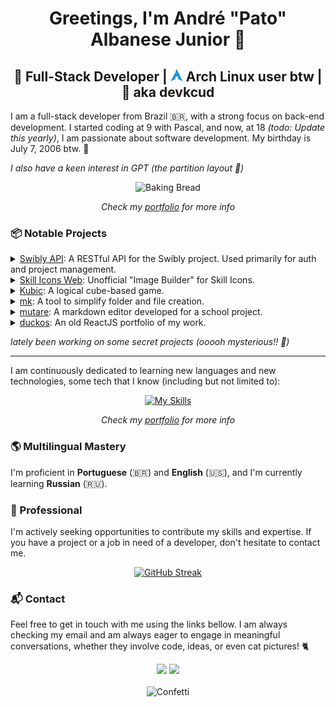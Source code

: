 <h1 align="center">Greetings, I'm André "Pato" Albanese Junior 👋</h1>
<h2 align="center">🚀 Full-Stack Developer | <img height="20" src="icons/archlinux.svg"> Arch Linux user btw | 🦆 aka devkcud</h2>

I am a full-stack developer from Brazil 🇧🇷, with a strong focus on back-end development. I started coding at 9 with Pascal, and now, at 18 _(todo: Update this yearly)_, I am passionate about software development. My birthday is July 7, 2006 btw. 🎈

_I also have a keen interest in GPT (the partition layout 👀)_

<div align="center">
	<img src="https://i.imgur.com/1gSB77J.gif" alt="Baking Bread" />
</div>

<p align="center">
	<i>Check my <a href="https://www.devkcud.com">portfolio</a> for more info</i>
</p>

### 📦️ Notable Projects

<details>
  <summary><a href="https://github.com/swibly/swibly-api">Swibly API</a>: A RESTful API for the Swibly project. Used primarily for auth and project management.</summary>
  <a href="#">No Deployments :(</a>
  
  <p><b>Problem:</b> What can I say? It's THE project so I can graduate. I must do it right! It was (and still is) difficult to learn, cause it's a huge project. Difficult enough? No. I was the one responsible (for some time until a friend decided to help) for the cloud and DNS.</p>
  
  <p><b>Technologies used:</b></p>

  <ul>
    <li>Golang</li>
    <li>Gin</li>
    <li>GORM</li>
    <li>PostgreSQL</li>
    <li>Render</li>
    <li>Supabase</li>
    <li>Docker</li>
  </ul>
</details>

<details>
  <summary><a href="https://github.com/devkcud/skill-icons-web">Skill Icons Web</a>: Unofficial "Image Builder" for Skill Icons.</summary>
  <a href="https://skill-icons-web.vercel.app">View Deployment</a>
  
  <p><b>Problem:</b> I wanted a website to easily manipulate Skill Icons, but couldn't find any that fits my needs. After some time, I decided to create my own.</p>
  
  <p><b>Technologies used:</b></p>

  <ul>
    <li>Sveltekit</li>
    <li>Typescript</li>
    <li>TailwindCSS + DaisyUI</li>
    <li>SortableJS</li>
    <li>Zod</li>
  </ul>
</details>

<details>
  <summary><a href="https://github.com/devkcud/Kubic">Kubic</a>: A logical cube-based game.</summary>
  <a href="#">No Deployments :(</a>
  
  <p><b>Problem:</b> Another one of those school projects. This one is special, it is my first FULL game. I never did anything like that before, and do this in such a tight deadline is a hard challenge that I took and it was amazing to work in.</p>
  
  <p><b>Technologies used:</b></p>

  <ul>
    <li>Gamemaker GML</li>
    <li>Scribble</li>
  </ul>
</details>

<details>
  <summary><a href="https://github.com/devkcud/mk">mk</a>: A tool to simplify folder and file creation.</summary>
  <a href="#">No Deployments :(</a>
  
  <p><b>Problem:</b> This one is the one. The one that I'm proud of. A simple yet the command that I use the most in my Linux system. Creating a complete CLI tool is a fun thing to do. It was difficult, I didn't knew how to work with files in Go, and this project helped me understand a LOT about buffers, files, flags, and a lot of other things.</p>
  
  <p><b>Technologies used:</b></p>

  <ul>
    <li>Golang</li>
  </ul>
</details>

<details>
  <summary><a href="https://github.com/devkcud/mutare">mutare</a>: A markdown editor developed for a school project.</summary>
  <a href="https://devkcud.github.io/mutare/">View Deployment</a>
  
  <p><b>Problem:</b> Yet another school project. I made this one with a friend of mine, and it was good. The only problem is that we had one week to do all of it, so don't expect a lot of extensibility or it be responsive on mobile.</p>
  
  <p><b>Technologies used:</b></p>

  <ul>
    <li>HTML5</li>
    <li>CSS3</li>
    <li>Javascript</li>
  </ul>
</details>

<details>
  <summary><a href="https://github.com/devkcud/duckos">duckos</a>: An old ReactJS portfolio of my work.</summary>
  <a href="https://duckos.vercel.app">View Deployment</a>
  
  <p><b>Problem:</b> I wanted to learn React, and decided to create an OS-sim website. The only problem was <i>how?</i> Then I forced my self to learn React draggable in 4 weeks, many projects were lost during that time.</p>
  
  <p>Technologies used:</p>

  <ul>
    <li>React</li>
    <li>Typescript</li>
    <li>SASS</li>
    <li>Vercel</li>
  </ul>
</details>

_lately been working on some secret projects (ooooh mysterious!! 🎃)_

---

I am continuously dedicated to learning new languages and new technologies, some tech that I know (including but not limited to):

<div align="center">
	<a href="https://skillicons.dev"><img src="https://skillicons.dev/icons?i=typescript,golang,rust,astro,svelte,nextjs,tailwindcss,cs,cpp,python,firebase,supabase,postgresql,mongodb,mysql,linux,neovim,docker,unity,gamemakerstudio&theme=dark&perline=10" alt="My Skills" /></a>
</div>

<p align="center">
	<i>Check my <a href="https://www.devkcud.com">portfolio</a> for more info</i>
</p>

### 🌎 Multilingual Mastery

I'm proficient in **Portuguese** (🇧🇷) and **English** (🇺🇸), and I'm currently learning **Russian** (🇷🇺).

### 💼 Professional

I'm actively seeking opportunities to contribute my skills and expertise. If you have a project or a job in need of a developer, don't hesitate to contact me.

<p align="center">
	<a href="https://git.io/streak-stats">
		<img src="https://streak-stats.demolab.com?user=devkcud&theme=transparent&hide_border=true&hide_total_contributions=true" alt="GitHub Streak" />
	</a>
</p>

### 📬 Contact

Feel free to get in touch with me using the links bellow. I am always checking my email and am always eager to engage in meaningful conversations, whether they involve code, ideas, or even cat pictures! 🐈️

<div align="center">
	<a href = "mailto:andrescalisejr@gmail.com"><img src="https://img.shields.io/badge/-Gmail-%23cd3c2f?style=for-the-badge&logo=gmail&logoColor=white"></a>
	<a href = "mailto:patommmmm@proton.me"><img src="https://img.shields.io/badge/-Proton%20Mail-%236d4aff?style=for-the-badge&logo=protonmail&logoColor=white"></a>
</div>

<br />

<div align="center">
	<img src="https://i.imgur.com/7NbLOSy.gif" alt="Confetti" />
</div>
